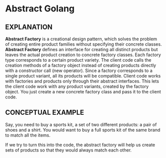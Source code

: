 # Abstract Golang

## EXPLANATION
**Abstract Factory** is a creational design pattern, which solves the problem of creating entire product families without specifying their concrete classes.
**Abstract Factory** defines an interface for creating all distinct products but leaves the actual product creation to concrete factory classes. Each factory type corresponds to a certain product variety.
The client code calls the creation methods of a factory object instead of creating products directly with a constructor call (new operator). Since a factory corresponds to a single product variant, all its products will be compatible.
Client code works with factories and products only through their abstract interfaces. This lets the client code work with any product variants, created by the factory object. You just create a new concrete factory class and pass it to the client code.

## CONCEPTUAL EXAMPLE
Say, you need to buy a sports kit, a set of two different products: a pair of shoes and a shirt. You would want to buy a full sports kit of the same brand to match all the items.

If we try to turn this into the code, the abstract factory will help us create sets of products so that they would always match each other.